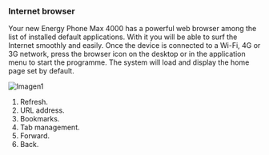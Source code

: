 ### Internet browser

Your new Energy Phone Max 4000 has a powerful web browser among the list of installed default applications. With it you will be able to surf the Internet smoothly and easily.
Once the device is connected to a Wi-Fi, 4G or 3G network, press the browser icon on the desktop or in the application menu to start the programme. The system will load and display the home page set by default.

![Imagen1](http://static.energysistem.com/images/manuals/42499/56dd9ea12cba0.jpg)

1. Refresh.
2. URL address.
3. Bookmarks.
4. Tab management.
5. Forward.
6. Back.
